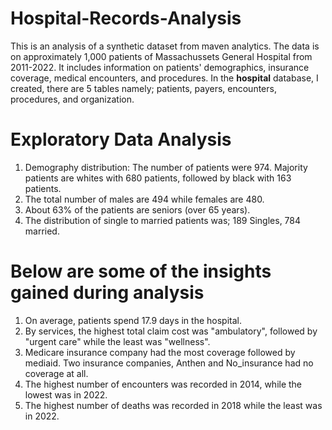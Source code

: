 # Hospital-Records-Analysis

This is an analysis of a synthetic dataset from maven analytics. The data is on approximately 1,000 patients of Massachussets General Hospital
from 2011-2022. It includes information on patients' demographics, insurance coverage, medical encounters, and procedures.
In the **hospital** database, I created, there are 5 tables namely; patients, payers, encounters, procedures, and organization.



# Exploratory Data Analysis

1. Demography distribution: The number of patients were 974. Majority patients are whites with 680 patients, followed by black with 163 patients.
2. The total number of males are 494 while females are 480.
3. About 63% of the patients are seniors (over 65 years).
4. The distribution of single to married patients was; 189 Singles, 784 married.

# Below are some of the insights gained during analysis
1. On average, patients spend 17.9 days in the hospital.
2. By services, the highest total claim cost was "ambulatory", followed by "urgent care" while the least was "wellness".
3. Medicare insurance company had the most coverage followed by mediaid. Two insurance companies, Anthen and No_insurance had no coverage at all.
4. The highest number of encounters was recorded in 2014, while the lowest was in 2022.
5. The highest number of deaths was recorded in 2018 while the least was in 2022.
